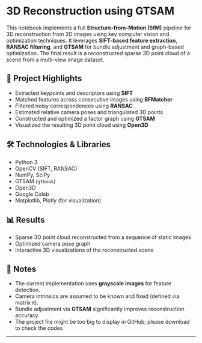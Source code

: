 # 3D Reconstruction using GTSAM

This notebook implements a full **Structure-from-Motion (SfM)** pipeline for 3D reconstruction from 2D images using key computer vision and optimization techniques. It leverages **SIFT-based feature extraction**, **RANSAC filtering**, and **GTSAM** for bundle adjustment and graph-based optimization. The final result is a reconstructed sparse 3D point cloud of a scene from a multi-view image dataset.

## 📌 Project Highlights

- Extracted keypoints and descriptors using **SIFT**
- Matched features across consecutive images using **BFMatcher**
- Filtered noisy correspondences using **RANSAC**
- Estimated relative camera poses and triangulated 3D points
- Constructed and optimized a factor graph using **GTSAM**
- Visualized the resulting 3D point cloud using **Open3D**

## 🛠️ Technologies & Libraries

- Python 3
- OpenCV (SIFT, RANSAC)
- NumPy, SciPy
- GTSAM (`gtbook`)
- Open3D
- Google Colab
- Matplotlib, Plotly (for visualization)

## 📊 Results

- Sparse 3D point cloud reconstructed from a sequence of static images
- Optimized camera pose graph
- Interactive 3D visualizations of the reconstructed scene

## 📎 Notes

- The current implementation uses **grayscale images** for feature detection.
- Camera intrinsics are assumed to be known and fixed (defined via matrix `K`).
- Bundle adjustment via **GTSAM** significantly improves reconstruction accuracy.
- The project file might be too big to display in GitHub, please download to check the codes
---
